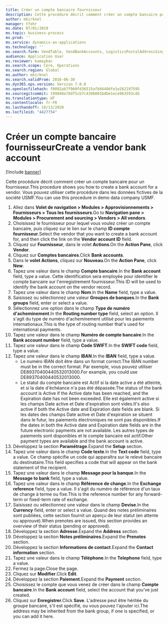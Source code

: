 ```yaml
---
title: Créer un compte bancaire fournisseur
description: Cette procédure décrit comment créer un compte bancaire pour un fournisseur.
author: mkirknel
manager: tfehr
ms.date: 07/01/2019
ms.topic: business-process
ms.prod: ''
ms.service: dynamics-ax-applications
ms.technology: ''
ms.search.form: VendTable, VendBankAccounts, LogisticsPostalAddressSingle
audience: Application User
ms.reviewer: kamaybac
ms.search.scope: Core, Operations
ms.search.region: Global
ms.author: mkirknel
ms.search.validFrom: 2016-06-30
ms.dyn365.ops.version: Version 7.0.0
ms.openlocfilehash: f8092ab7f960fd36515afb8448dfe1e262197595
ms.sourcegitcommit: 199848e78df5cb7c439b001bdbe1ece963593cdb
ms.translationtype: HT
ms.contentlocale: fr-FR
ms.lasthandoff: 10/13/2020
ms.locfileid: "4427754"
---
```

# <a name="create-a-vendor-bank-account"></a><span data-ttu-id="f4511-103">Créer un compte bancaire fournisseur</span><span class="sxs-lookup"><span data-stu-id="f4511-103">Create a vendor bank account</span></span>

[!include [banner](../../includes/banner.md)]

<span data-ttu-id="f4511-104">Cette procédure décrit comment créer un compte bancaire pour un fournisseur.</span><span class="sxs-lookup"><span data-stu-id="f4511-104">This procedure shows you how to create a bank account for a vendor.</span></span> <span data-ttu-id="f4511-105">Vous pouvez utiliser cette procédure dans les données fictives de la société USMF.</span><span class="sxs-lookup"><span data-stu-id="f4511-105">You can use this procedure in demo data company USMF.</span></span>

1. <span data-ttu-id="f4511-106">Allez dans **Volet de navigation > Modules > Approvisionnements > Fournisseurs > Tous les fournisseurs**.</span><span class="sxs-lookup"><span data-stu-id="f4511-106">Go to **Navigation pane > Modules > Procurement and sourcing > Vendors > All vendors**.</span></span>
2. <span data-ttu-id="f4511-107">Choisissez le fournisseur pour lequel vous voulez créer un compte bancaire, puis cliquez sur le lien sur le champ **ID compte fournisseur**.</span><span class="sxs-lookup"><span data-stu-id="f4511-107">Select the vendor that you want to create a bank account for, and then click the link on the **Vendor account ID** field.</span></span>
3. <span data-ttu-id="f4511-108">Cliquez sur **Fournisseur**, dans le volet **Actions**.</span><span class="sxs-lookup"><span data-stu-id="f4511-108">On the **Action Pane**, click **Vendor**.</span></span>
4. <span data-ttu-id="f4511-109">Cliquez sur **Comptes bancaires**.</span><span class="sxs-lookup"><span data-stu-id="f4511-109">Click **Bank accounts**.</span></span>
5. <span data-ttu-id="f4511-110">Dans le **volet Actions**, cliquez sur **Nouveau**.</span><span class="sxs-lookup"><span data-stu-id="f4511-110">On the **Action Pane**, click **New**.</span></span>
6. <span data-ttu-id="f4511-111">Tapez une valeur dans le champ **Compte bancaire**.</span><span class="sxs-lookup"><span data-stu-id="f4511-111">In the **Bank account** field, type a value.</span></span> <span data-ttu-id="f4511-112">Cette identification sera employée pour identifier le compte bancaire sur l'enregistrement fournisseur.</span><span class="sxs-lookup"><span data-stu-id="f4511-112">This ID will be used to identify the bank account on the vendor record.</span></span>  
7. <span data-ttu-id="f4511-113">Tapez une valeur dans le champ **Nom**.</span><span class="sxs-lookup"><span data-stu-id="f4511-113">In the **Name** field, type a value.</span></span>
8. <span data-ttu-id="f4511-114">Saisissez ou sélectionnez une valeur **Groupes de banques**.</span><span class="sxs-lookup"><span data-stu-id="f4511-114">In the **Bank groups** field, enter or select a value.</span></span>
9. <span data-ttu-id="f4511-115">Sélectionnez une option dans le champ **Type de numéro d'acheminement**.</span><span class="sxs-lookup"><span data-stu-id="f4511-115">In the **Routing number type** field, select an option.</span></span> <span data-ttu-id="f4511-116">Il s'agit du type de numéro d'acheminement utilisé pour les paiements internationaux.</span><span class="sxs-lookup"><span data-stu-id="f4511-116">This is the type of routing number that's used for international payments.</span></span>  
10. <span data-ttu-id="f4511-117">Tapez une valeur dans le champ **Numéro de compte bancaire**.</span><span class="sxs-lookup"><span data-stu-id="f4511-117">In the **Bank account number** field, type a value.</span></span>
11. <span data-ttu-id="f4511-118">Tapez une valeur dans le champ **Code SWIFT**.</span><span class="sxs-lookup"><span data-stu-id="f4511-118">In the **SWIFT code** field, type a value.</span></span>
12. <span data-ttu-id="f4511-119">Tapez une valeur dans le champ **IBAN**.</span><span class="sxs-lookup"><span data-stu-id="f4511-119">In the **IBAN** field, type a value.</span></span>
    - <span data-ttu-id="f4511-120">Le numéro IBAN doit être dans un format correct.</span><span class="sxs-lookup"><span data-stu-id="f4511-120">The IBAN number must be in the correct format.</span></span> <span data-ttu-id="f4511-121">Par exemple, vous pouvez utiliser DE89370400440532013000.</span><span class="sxs-lookup"><span data-stu-id="f4511-121">For example, you could use DE89370400440532013000.</span></span>  
    - <span data-ttu-id="f4511-122">Le statut du compte bancaire est Actif si la date active a été atteinte, et si la date d'échéance n'a pas été dépassée.</span><span class="sxs-lookup"><span data-stu-id="f4511-122">The status of the bank account is Active if the Active date has been reached, and the Expiration date has not been exceeded.</span></span> <span data-ttu-id="f4511-123">Elle est également active si les champs Date active et Date d'expiration sont vides.</span><span class="sxs-lookup"><span data-stu-id="f4511-123">It's also active if both the Active date and Expiration date fields are blank.</span></span> <span data-ttu-id="f4511-124">Si les dates des champs Date active et Date d'expiration se situent dans le futur, les paiements électroniques ne sont pas disponibles.</span><span class="sxs-lookup"><span data-stu-id="f4511-124">If the dates in both the Active date and Expiration date fields are in the future electronic payments are not available.</span></span> <span data-ttu-id="f4511-125">Les autres types de paiements sont disponibles et le compte bancaire est actif.</span><span class="sxs-lookup"><span data-stu-id="f4511-125">Other payment types are available and the bank account is active.</span></span>  
13. <span data-ttu-id="f4511-126">Développez la section **Paramétrage**.</span><span class="sxs-lookup"><span data-stu-id="f4511-126">Expand the **Setup** section.</span></span>
14. <span data-ttu-id="f4511-127">Tapez une valeur dans le champ **Code texte**.</span><span class="sxs-lookup"><span data-stu-id="f4511-127">In the **Text code** field, type a value.</span></span> <span data-ttu-id="f4511-128">Ce champ spécifie un code qui apparaîtra sur le relevé bancaire du destinataire.</span><span class="sxs-lookup"><span data-stu-id="f4511-128">This field specifies a code that will appear on the bank statement of the recipient.</span></span>  
15. <span data-ttu-id="f4511-129">Tapez une valeur dans le champ **Message pour la banque**.</span><span class="sxs-lookup"><span data-stu-id="f4511-129">In the **Message to bank** field, type a value.</span></span>
16. <span data-ttu-id="f4511-130">Tapez une valeur dans le champ **Référence de change**.</span><span class="sxs-lookup"><span data-stu-id="f4511-130">In the **Exchange reference** field, type a value.</span></span> <span data-ttu-id="f4511-131">Il s'agit du numéro de référence d'un taux de change à terme ou fixe.</span><span class="sxs-lookup"><span data-stu-id="f4511-131">This is the reference number for any forward-term or fixed-term rate of exchange.</span></span>
17. <span data-ttu-id="f4511-132">Saisissez ou sélectionnez une valeur dans le champ **Devise**.</span><span class="sxs-lookup"><span data-stu-id="f4511-132">In the **Currency** field, enter or select a value.</span></span> <span data-ttu-id="f4511-133">Quand des notes préliminaires sont publiées, cette section fournit un aperçu de leur statut (en attente ou approuvé).</span><span class="sxs-lookup"><span data-stu-id="f4511-133">When prenotes are issued, this section provides an overview of their status (pending or approved).</span></span>  
18. <span data-ttu-id="f4511-134">Développez la section **Adresse**.</span><span class="sxs-lookup"><span data-stu-id="f4511-134">Expand the **Address** section.</span></span>
19. <span data-ttu-id="f4511-135">Développez la section **Notes préliminaires**.</span><span class="sxs-lookup"><span data-stu-id="f4511-135">Expand the **Prenotes** section.</span></span>
20. <span data-ttu-id="f4511-136">Développez la section **Informations de contact**.</span><span class="sxs-lookup"><span data-stu-id="f4511-136">Expand the **Contact information** section.</span></span>
21. <span data-ttu-id="f4511-137">Tapez une valeur dans le champ **Téléphone**.</span><span class="sxs-lookup"><span data-stu-id="f4511-137">In the **Telephone** field, type a value.</span></span>
22. <span data-ttu-id="f4511-138">Fermez la page.</span><span class="sxs-lookup"><span data-stu-id="f4511-138">Close the page.</span></span>
23. <span data-ttu-id="f4511-139">Cliquez sur **Modifier**.</span><span class="sxs-lookup"><span data-stu-id="f4511-139">Click **Edit**.</span></span>
24. <span data-ttu-id="f4511-140">Développez la section **Paiement**.</span><span class="sxs-lookup"><span data-stu-id="f4511-140">Expand the **Payment** section.</span></span>
25. <span data-ttu-id="f4511-141">Choisissez le compte que vous venez de créer dans le champ **Compte bancaire**.</span><span class="sxs-lookup"><span data-stu-id="f4511-141">In the **Bank account** field, select the account that you've just created.</span></span>
26. <span data-ttu-id="f4511-142">Cliquez sur **Enregistrer**.</span><span class="sxs-lookup"><span data-stu-id="f4511-142">Click **Save**.</span></span> <span data-ttu-id="f4511-143">L'adresse peut être héritée du groupe bancaire, s'il est spécifié, ou vous pouvez l'ajouter ici.</span><span class="sxs-lookup"><span data-stu-id="f4511-143">The address may be inherited from the bank group, if one is specified, or you can add it here.</span></span>  

